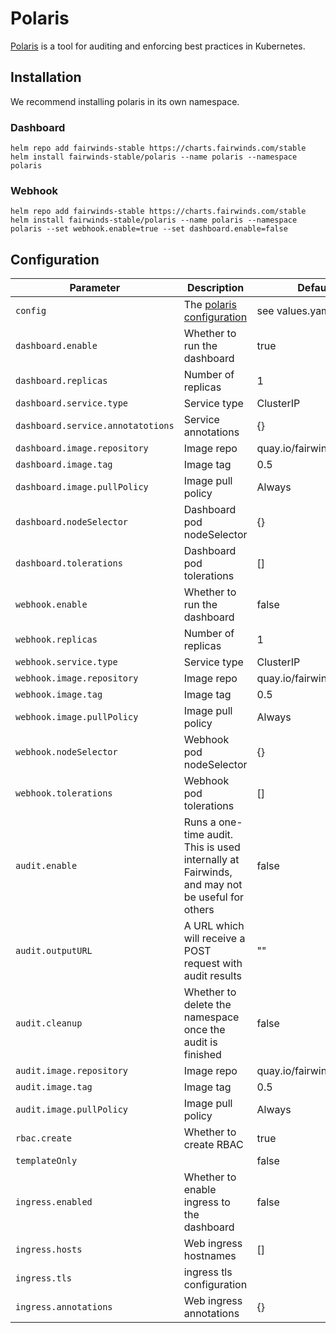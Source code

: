 # Polaris

[Polaris](https://github.com/FairwindsOps/polaris)
is a tool for auditing and enforcing best practices in Kubernetes.

## Installation
We recommend installing polaris in its own namespace.

### Dashboard
```
helm repo add fairwinds-stable https://charts.fairwinds.com/stable
helm install fairwinds-stable/polaris --name polaris --namespace polaris
```

### Webhook
```
helm repo add fairwinds-stable https://charts.fairwinds.com/stable
helm install fairwinds-stable/polaris --name polaris --namespace polaris --set webhook.enable=true --set dashboard.enable=false
```


## Configuration
Parameter | Description | Default
--------- | ----------- | -------
`config`  | The [polaris configuration](https://github.com/FairwindsOps/polaris#configuration) | see values.yaml
`dashboard.enable` | Whether to run the dashboard | true
`dashboard.replicas` | Number of replicas | 1
`dashboard.service.type` | Service type | ClusterIP
`dashboard.service.annotatotions` | Service annotations | {}
`dashboard.image.repository` | Image repo | quay.io/fairwinds/polaris
`dashboard.image.tag` | Image tag | 0.5
`dashboard.image.pullPolicy` | Image pull policy | Always
`dashboard.nodeSelector` | Dashboard pod nodeSelector | {}
`dashboard.tolerations` | Dashboard pod tolerations | []
`webhook.enable` | Whether to run the dashboard | false
`webhook.replicas` | Number of replicas | 1
`webhook.service.type` | Service type | ClusterIP
`webhook.image.repository` | Image repo | quay.io/fairwinds/polaris
`webhook.image.tag` | Image tag | 0.5
`webhook.image.pullPolicy` | Image pull policy | Always
`webhook.nodeSelector` | Webhook pod nodeSelector | {}
`webhook.tolerations` | Webhook pod tolerations | []
`audit.enable` | Runs a one-time audit. This is used internally at Fairwinds, and may not be useful for others | false
`audit.outputURL` | A URL which will receive a POST request with audit results | ""
`audit.cleanup` | Whether to delete the namespace once the audit is finished | false
`audit.image.repository` | Image repo | quay.io/fairwinds/polaris
`audit.image.tag` | Image tag | 0.5
`audit.image.pullPolicy` | Image pull policy | Always
`rbac.create` | Whether to create RBAC | true
`templateOnly` | | false
`ingress.enabled` | Whether to enable ingress to the dashboard | false
`ingress.hosts` | Web ingress hostnames | []
`ingress.tls` | ingress tls configuration |
`ingress.annotations` | Web ingress annotations | {}
